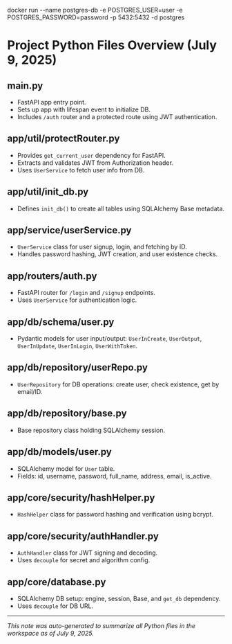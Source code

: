 docker run --name postgres-db -e POSTGRES_USER=user -e POSTGRES_PASSWORD=password -p 5432:5432 -d postgres

# Project Python Files Overview (July 9, 2025)

## main.py
- FastAPI app entry point.
- Sets up app with lifespan event to initialize DB.
- Includes `/auth` router and a protected route using JWT authentication.

## app/util/protectRouter.py
- Provides `get_current_user` dependency for FastAPI.
- Extracts and validates JWT from Authorization header.
- Uses `UserService` to fetch user info from DB.

## app/util/init_db.py
- Defines `init_db()` to create all tables using SQLAlchemy Base metadata.

## app/service/userService.py
- `UserService` class for user signup, login, and fetching by ID.
- Handles password hashing, JWT creation, and user existence checks.

## app/routers/auth.py
- FastAPI router for `/login` and `/signup` endpoints.
- Uses `UserService` for authentication logic.

## app/db/schema/user.py
- Pydantic models for user input/output: `UserInCreate`, `UserOutput`, `UserInUpdate`, `UserInLogin`, `UserWithToken`.

## app/db/repository/userRepo.py
- `UserRepository` for DB operations: create user, check existence, get by email/ID.

## app/db/repository/base.py
- Base repository class holding SQLAlchemy session.

## app/db/models/user.py
- SQLAlchemy model for `User` table.
- Fields: id, username, password, full_name, address, email, is_active.

## app/core/security/hashHelper.py
- `HashHelper` class for password hashing and verification using bcrypt.

## app/core/security/authHandler.py
- `AuthHandler` class for JWT signing and decoding.
- Uses `decouple` for secret and algorithm config.

## app/core/database.py
- SQLAlchemy DB setup: engine, session, Base, and `get_db` dependency.
- Uses `decouple` for DB URL.

---

*This note was auto-generated to summarize all Python files in the workspace as of July 9, 2025.*